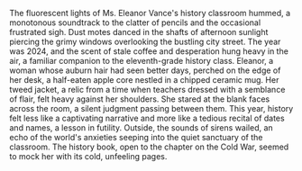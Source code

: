 The fluorescent lights of Ms. Eleanor Vance's history classroom hummed, a monotonous soundtrack to the clatter of pencils and the occasional frustrated sigh.  Dust motes danced in the shafts of afternoon sunlight piercing the grimy windows overlooking the bustling city street.  The year was 2024, and the scent of stale coffee and desperation hung heavy in the air, a familiar companion to the eleventh-grade history class.  Eleanor, a woman whose auburn hair had seen better days, perched on the edge of her desk, a half-eaten apple core nestled in a chipped ceramic mug.  Her tweed jacket, a relic from a time when teachers dressed with a semblance of flair, felt heavy against her shoulders.  She stared at the blank faces across the room, a silent judgment passing between them.  This year, history felt less like a captivating narrative and more like a tedious recital of dates and names, a lesson in futility.  Outside, the sounds of sirens wailed, an echo of the world's anxieties seeping into the quiet sanctuary of the classroom.  The history book, open to the chapter on the Cold War, seemed to mock her with its cold, unfeeling pages.
